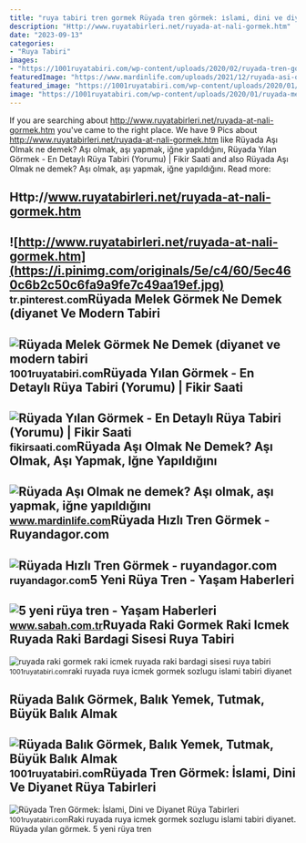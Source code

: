 ```yaml
---
title: "ruya tabiri tren gormek Rüyada tren görmek: i̇slami, dini ve diyanet rüya tabirleri"
description: "Http://www.ruyatabirleri.net/ruyada-at-nali-gormek.htm"
date: "2023-09-13"
categories:
- "Ruya Tabiri"
images:
- "https://1001ruyatabiri.com/wp-content/uploads/2020/02/ruyada-tren-gormek-Tren-Rayi-Gormek-Hizli-Tren-Trene-Binmek-Kara-Tren-Gormek-1001ruyatabiri-891x506.jpg"
featuredImage: "https://www.mardinlife.com/uploads/2021/12/ruyada-asi-olmak-ne-demek-asi-olmak-asi-yapmak-igne-yapildigini-gormek-ruya-tabiri-nedir-108684.png?234234.234234"
featured_image: "https://1001ruyatabiri.com/wp-content/uploads/2020/01/ruyada-melek-gormek-ne-demek-diyanet-ruya-tabirleri-sozlugu-1001ruyatabiri-768x432.jpg"
image: "https://1001ruyatabiri.com/wp-content/uploads/2020/01/ruyada-melek-gormek-ne-demek-diyanet-ruya-tabirleri-sozlugu-1001ruyatabiri-768x432.jpg"
---
```


If you are searching about http://www.ruyatabirleri.net/ruyada-at-nali-gormek.htm you've came to the right place. We have 9 Pics about http://www.ruyatabirleri.net/ruyada-at-nali-gormek.htm like Rüyada Aşı Olmak ne demek? Aşı olmak, aşı yapmak, iğne yapıldığını, Rüyada Yılan Görmek - En Detaylı Rüya Tabiri (Yorumu) | Fikir Saati and also Rüyada Aşı Olmak ne demek? Aşı olmak, aşı yapmak, iğne yapıldığını. Read more:

Http://www.ruyatabirleri.net/ruyada-at-nali-gormek.htm
------------------------------------------------------

 ![http://www.ruyatabirleri.net/ruyada-at-nali-gormek.htm](https://i.pinimg.com/originals/5e/c4/60/5ec460c6b2c50c6fa9a9fe7c49aa19ef.jpg) <small>tr.pinterest.com</small>Rüyada Melek Görmek Ne Demek (diyanet Ve Modern Tabiri
------------------------------------------------------

 ![Rüyada Melek Görmek Ne Demek (diyanet ve modern tabiri](https://1001ruyatabiri.com/wp-content/uploads/2020/01/ruyada-melek-gormek-ne-demek-diyanet-ruya-tabirleri-sozlugu-1001ruyatabiri-768x432.jpg) <small>1001ruyatabiri.com</small>Rüyada Yılan Görmek - En Detaylı Rüya Tabiri (Yorumu) | Fikir Saati
-------------------------------------------------------------------

 ![Rüyada Yılan Görmek - En Detaylı Rüya Tabiri (Yorumu) | Fikir Saati](https://fikirsaati.com/wp-content/uploads/2021/09/ruyada-yilan-gormek-en-detayli-ruya-tabiri-yorumu.jpg) <small>fikirsaati.com</small>Rüyada Aşı Olmak Ne Demek? Aşı Olmak, Aşı Yapmak, Iğne Yapıldığını
------------------------------------------------------------------

 ![Rüyada Aşı Olmak ne demek? Aşı olmak, aşı yapmak, iğne yapıldığını](https://www.mardinlife.com/uploads/2021/12/ruyada-asi-olmak-ne-demek-asi-olmak-asi-yapmak-igne-yapildigini-gormek-ruya-tabiri-nedir-108684.png?234234.234234) <small>www.mardinlife.com</small>Rüyada Hızlı Tren Görmek - Ruyandagor.com
-----------------------------------------

 ![Rüyada Hızlı Tren Görmek - ruyandagor.com](https://images.ruyandagor.com/2017/04/hizli-tren-gormek-1623.jpg) <small>ruyandagor.com</small>5 Yeni Rüya Tren - Yaşam Haberleri
----------------------------------

 ![5 yeni rüya tren - Yaşam Haberleri](https://iasbh.tmgrup.com.tr/63d305/752/395/0/59/1555/877?u=https://isbh.tmgrup.com.tr/sbh/2019/05/10/5-yeni-ruya-tren-1557439325647.jpeg) <small>www.sabah.com.tr</small>Ruyada Raki Gormek Raki Icmek Ruyada Raki Bardagi Sisesi Ruya Tabiri
--------------------------------------------------------------------

 ![ruyada raki gormek raki icmek ruyada raki bardagi sisesi ruya tabiri](https://1001ruyatabiri.com/wp-content/uploads/2017/11/ruyada-raki-gormek-raki-icmek-ruyada-raki-bardagi-sisesi-ruya-tabiri-1001ruyatabiri-diyanet-islami-ruya-sozlugu.JPG-768x484.jpg) <small>1001ruyatabiri.com</small>raki ruyada ruya icmek gormek sozlugu islami tabiri diyanet

Rüyada Balık Görmek, Balık Yemek, Tutmak, Büyük Balık Almak
-----------------------------------------------------------

 ![Rüyada Balık Görmek, Balık Yemek, Tutmak, Büyük Balık Almak](https://1001ruyatabiri.com/wp-content/uploads/2019/09/Ruyada-Hamsi-Gormek-Hamsi-Baligi-Yemek-veya-Tutmak-dini-islami-diyanet-ruya-tabiri-sorgulama-768x432.jpg) <small>1001ruyatabiri.com</small>Rüyada Tren Görmek: İslami, Dini Ve Diyanet Rüya Tabirleri
----------------------------------------------------------

 ![Rüyada Tren Görmek: İslami, Dini ve Diyanet Rüya Tabirleri](https://1001ruyatabiri.com/wp-content/uploads/2020/02/ruyada-tren-gormek-Tren-Rayi-Gormek-Hizli-Tren-Trene-Binmek-Kara-Tren-Gormek-1001ruyatabiri-891x506.jpg) <small>1001ruyatabiri.com</small>Raki ruyada ruya icmek gormek sozlugu islami tabiri diyanet. Rüyada yılan görmek. 5 yeni rüya tren
